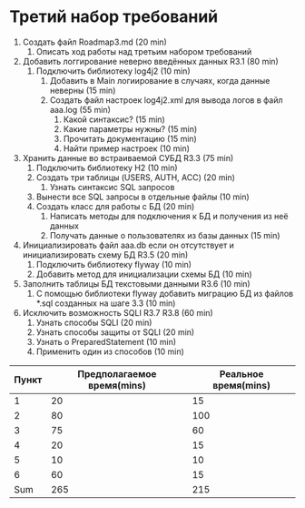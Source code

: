 # Третий набор требований  

1. Создать файл Roadmap3.md  (20 min)
     1. Описать ход работы над третьим набором требований
2. Добавить логгирование неверно введённых данных R3.1 (80 min)
     1. Подключить библиотеку log4j2 (10 min)
         1. Добавить в Main логиирование в случаях, когда данные неверны (15 min)
         2. Создать файл настроек log4j2.xml для вывода логов в файл aaa.log (55 min)
             1. Какой синтаксис? (15 min)
             2. Какие параметры нужны? (15 min)
             3. Прочитать документацию (15 min)
             4. Найти пример настроек (10 min)
3. Хранить данные во встраиваемой СУБД R3.3 (75 min)
     1. Подключить библиотеку H2 (10 min)
     2. Создать три таблицы (USERS, AUTH, ACC) (20 min)
         1. Узнать синтаксис SQL запросов
     3. Вынести все SQL запросы в отдельные файлы (10 min)
     4. Создать класс для работы с БД (20 min)
         1. Написать методы для подключения к БД и получения из неё данных
         5. Получать данные о пользователях из базы данных (15 min)
4. Инициализировать файл aaa.db если он отсутствует и инициализировать схему БД R3.5 (20 min)
     1. Подключить библиотеку flyway (10 min)
     2. Добавить метод для инициализации схемы БД (10 min)
5. Заполнить таблицы БД текстовыми данными R3.6 (10 min)
     1. С помощью библиотеки flyway добавить миграцию БД из файлов *.sql созданных на шаге 3.3 (10 min)
6.  Исключить возможность SQLI R3.7 R3.8 (60 min)
     1. Узнать способы SQLI (20 min)
     2. Узнать способы защиты от SQLI (20 min)
     3. Узнать о PreparedStatement (10 min)
     4. Применить один из способов (10 min)

| Пункт | Предполагаемое время(mins) | Реальное время(mins) |
| --- | --- | --- |
|  1  |  20 |  15 |
|  2  |  80 | 100 |
|  3  |  75 |  60 |
|  4  |  20 |  15 |
|  5  |  10 |  10 |
|  6  |  60 |  15 |
| Sum | 265 | 215 |
